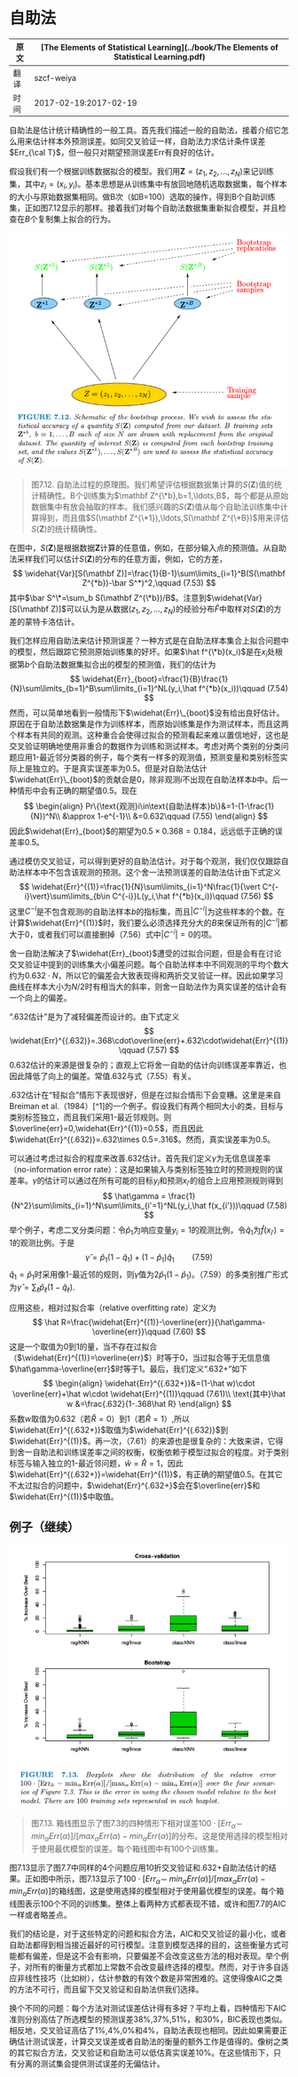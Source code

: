 # 自助法

| 原文   | [The Elements of Statistical Learning](../book/The Elements of Statistical Learning.pdf) |
| ---- | ---------------------------------------- |
| 翻译   | szcf-weiya                               |
| 时间   | 2017-02-19:2017-02-19                    |

自助法是估计统计精确性的一般工具。首先我们描述一般的自助法，接着介绍它怎么用来估计样本外预测误差。如同交叉验证一样，自助法力求估计条件误差$Err_{\cal T}$，但一般只对期望预测误差Err有良好的估计。

假设我们有一个根据训练数据拟合的模型。我们用$\mathbf Z=(z_1,z_2,\ldots,z_N)$来记训练集，其中$z_i=(x_i,y_i)$。基本思想是从训练集中有放回地随机选取数据集，每个样本的大小与原始数据集相同。做B次（如B=100）选取的操作，得到B个自助训练集，正如图7.12显示的那样。接着我们对每个自助法数据集重新拟合模型，并且检查在$B$个复制集上拟合的行为。

![](../img/07/fig7.12.png)

> 图7.12. 自助法过程的原理图。我们希望评估根据数据集计算的$S(\mathbf Z)$值的统计精确性。B个训练集为$\mathbf Z^{\*b},b=1,\ldots,B$，每个都是从原始数据集中有放会抽取的样本。我们感兴趣的$S(\mathbf Z)$值从每个自助法训练集中计算得到，而且值$S(\mathbf Z^{\*1}),\ldots,S(\mathbf Z^{\*B})$用来评估$S(\mathbf Z)$的统计精确性。

在图中，$S(\mathbf Z)$是根据数据$\mathbf Z$计算的任意值，例如，在部分输入点的预测值。从自助法采样我们可以估计$S(\mathbf Z)$的分布的任意方面，例如，它的方差，
$$
\widehat{Var}[S(\mathbf Z)]=\frac{1}{B-1}\sum\limits_{i=1}^B(S(\mathbf Z^{*b})-\bar S^*)^2,\qquad (7.53)
$$
其中$\bar S^\*=\sum_b S(\mathbf Z^{\*b})/B$。注意到$\widehat{Var}[S(\mathbf Z)]$可以认为是从数据$(z_1,z_2,\ldots,z_N)$的经验分布$\hat F$中取样对$S(\mathbf Z)$的方差的蒙特卡洛估计。

我们怎样应用自助法来估计预测误差？一种方式是在自助法样本集合上拟合问题中的模型，然后跟踪它预测原始训练集的好坏。如果$\hat f^{\*b}(x_i)$是在$x_i$处根据第$b$个自助法数据集拟合出的模型的预测值，我们的估计为
$$
\widehat{Err}_{boot}=\frac{1}{B}\frac{1}{N}\sum\limits_{b=1}^B\sum\limits_{i=1}^NL(y_i,\hat f^{*b}(x_i))\qquad (7.54)
$$
然而，可以简单地看到一般情形下$\widehat{Err}\_{boot}$没有给出良好估计。原因在于自助法数据集是作为训练样本，而原始训练集是作为测试样本，而且这两个样本有共同的观测。这种重合会使得过拟合的预测看起来难以置信地好，这也是交叉验证明确地使用非重合的数据作为训练和测试样本。考虑对两个类别的分类问题应用1-最近邻分类器的例子，每个类有一样多的观测值，预测变量和类别标签实际上是独立的。于是真实误差率为0.5。但是对自助法估计$\widehat{Err}\_{boot}$的贡献会是0，除非观测$i$不出现在自助法样本$b$中。后一种情形中会有正确的期望值0.5。现在
$$
\begin{align}
Pr\{\text{观测}i\in\text{自助法样本}b\}&=1-(1-\frac{1}{N})^N\\
&\approx 1-e^{-1}\\
&=0.632\qquad (7.55)
\end{align}
$$
因此$\widehat{Err}_{boot}$的期望为$0.5\times 0.368=0.184$，远远低于正确的误差率0.5。

通过模仿交叉验证，可以得到更好的自助法估计。对于每个观测，我们仅仅跟踪自助法样本中不包含该观测的预测。这个舍一法预测误差的自助法估计由下式定义
$$
\widehat{Err}^{(1)}=\frac{1}{N}\sum\limits_{i=1}^N\frac{1}{\vert C^{-i}\vert}\sum\limits_{b\in C^{-i}}L(y_i,\hat f^{*b}(x_i))\qquad (7.56)
$$
这里$C^{-i}$是不包含观测$i$的自助法样本$b$的指标集，而且$\vert C^{-i}\vert$为这些样本的个数。在计算$\widehat{Err}^{(1)}$时，我们要么必须选择充分大的$B$来保证所有的$\vert C^{-i}\vert$都大于0，或者我们可以直接删掉（7.56）式中$\vert C^{-i}\vert=0$的项。

舍一自助法解决了$\widehat{Err}_{boot}$遭受的过拟合问题，但是会有在讨论交叉验证中提到的训练集大小偏差问题。每个自助法样本中不同观测的平均个数大约为$0.632\cdot N$，所以它的偏差会大致表现得和两折交叉验证一样。因此如果学习曲线在样本大小为$N/2$时有相当大的斜率，则舍一自助法作为真实误差的估计会有一个向上的偏差。

“.632估计”是为了减轻偏差而设计的。由下式定义
$$
\widehat{Err}^{(.632)}=.368\cdot\overline{err}+.632\cdot\widehat{Err}^{(1)}\qquad (7.57)
$$
0.632估计的来源是很复杂的；直观上它将舍一自助的估计向训练误差率靠近，也因此降低了向上的偏差。常值.632与式（7.55）有关。

.632估计在“轻拟合”情形下表现很好，但是在过拟合情形下会变糟。这里是来自Breiman et al.（1984）[^1]的一个例子。假设我们有两个相同大小的类，目标与类别标签独立，而且我们采用1-最近邻规则。则$\overline{err}=0,\widehat{Err}^{(1)}=0.5$，而且因此$\widehat{Err}^{(.632)}=.632\times 0.5=.316$。然而，真实误差率为0.5。

可以通过考虑过拟合的程度来改善.632估计。首先我们定义$\gamma$为无信息误差率（no-information error rate）：这是如果输入与类别标签独立时的预测规则的误差率。$\gamma$的估计可以通过在所有可能的目标$y_i$和预测$x_{i'}$的组合上应用预测规则得到
$$
\hat\gamma = \frac{1}{N^2}\sum\limits_{i=1}^N\sum\limits_{i'=1}^NL(y_i,\hat f(x_{i'}))\qquad (7.58)
$$
举个例子，考虑二叉分类问题：令$\hat p_1$为响应变量$y_i=1$的观测比例，令$\hat q_1$为$\hat f(x_{i'})=1$的观测比例。于是
$$
\hat\gamma = \hat p_1(1-\hat q_1)+(1-\hat p_1)\hat q_1\qquad (7.59)
$$
$\hat q_1=\hat p_1$时采用像1-最近邻的规则，则$\hat \gamma$值为$2\hat p_1(1-\hat p_1)$。（7.59）的多类别推广形式为$\hat \gamma=\sum_\ell \hat p_\ell(1-\hat q_\ell)$.

应用这些，相对过拟合率（relative overfitting rate）定义为
$$
\hat R=\frac{\widehat{Err}^{(1)}-\overline{err}}{\hat\gamma-\overline{err}}\qquad (7.60)
$$
这是一个取值为0到1的量，当不存在过拟合（$\widehat{Err}^{(1)}=\overline{err}$）时等于0，当过拟合等于无信息值$\hat\gamma-\overline{err}$时等于1。最后，我们定义“.632+”如下
$$
\begin{align}
\widehat{Err}^{(.632+)}&=(1-\hat w)\cdot \overline{err}+\hat w\cdot \widehat{Err}^{(1)}\qquad (7.61)\\
\text{其中}\hat w &=\frac{.632}{1-.368\hat R}
\end{align}
$$
系数$w$取值为0.632（若$\hat R=0$）到1（若$\hat R=1$）,所以$\widehat{Err}^{(.632+)}$取值为$\widehat{Err}^{(.632)}$到$\widehat{Err}^{(1)}$。再一次，（7.61）的来源也是很复杂的：大致来讲，它得到舍一自助法和训练误差率之间的权衡，权衡依赖于模型过拟合的程度。对于类别标签与输入独立的1-最近邻问题，$\hat w=\hat R=1$，因此$\widehat{Err}^{(.632+)}=\widehat{Err}^{(1)}$，有正确的期望值0.5。在其它不太过拟合的问题中，$\widehat{Err}^{.632+}$会在$\overline{err}$和$\widehat{Err}^{(1)}$中取值。

## 例子（继续）

![](../img/07/fig7.13.png)

> 图7.13. 箱线图显示了图7.3的四种情形下相对误差$100\cdot [Err_{\hat \alpha}-min_\alpha Err(\alpha)]/[max_\alpha Err(\alpha)-min_\alpha Err(\alpha)]$的分布。这是使用选择的模型相对于使用最优模型的误差。每个箱线图中有100个训练集。

图7.13显示了图7.7中同样的4个问题应用10折交叉验证和.632+自助法估计的结果。正如图中所示，图7.13显示了$100\cdot [Err_{\hat \alpha}-min_\alpha Err(\alpha)]/[max_\alpha Err(\alpha)-min_\alpha Err(\alpha)]$的箱线图，这是使用选择的模型相对于使用最优模型的误差。每个箱线图表示100个不同的训练集。整体上看两种方式都表现不错，或许和图7.7的AIC一样或者略差点。

我们的结论是，对于这些特定的问题和拟合方法，AIC和交叉验证的最小化，或者自助法都得到相当接近最好的可行模型。注意到模型选择的目的，这些衡量方式可能都有偏差，但是这不会有影响，只要偏差不会改变这些方法的相对表现。举个例子，对所有的衡量方式都加上常数不会改变最终选择的模型。然而，对于许多自适应非线性技巧（比如树），估计参数的有效个数是非常困难的。这使得像AIC之类的方法不可行，而且留下交叉验证和自助法供我们选择。

换个不同的问题：每个方法对测试误差估计得有多好？平均上看，四种情形下AIC准则分别高估了所选模型的预测误差38%,37%,51%，和30%，BIC表现也类似。相反地，交叉验证高估了1%,4%,0%和4%，自助法表现也相同。因此如果需要正确估计测试误差，计算交叉误差或者自助法的衡量的额外工作是值得的。像树之类的其它拟合方法，交叉验证和自助法可以低估真实误差10%。在这些情形下，只有分离的测试集会提供测试误差的无偏估计。
